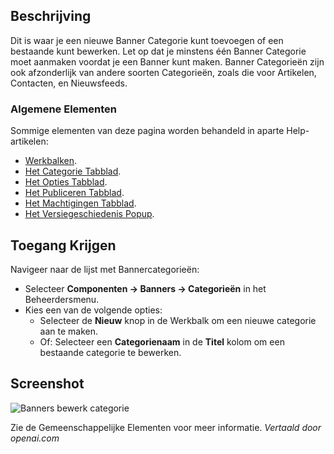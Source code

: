 <!-- Filename: Help4.x:Banners:_New_or_Edit_Category  / Display title: Banners: Categorie Bewerken -->

## Beschrijving

Dit is waar je een nieuwe Banner Categorie kunt toevoegen of een bestaande kunt bewerken.
Let op dat je minstens één Banner Categorie moet aanmaken voordat je een Banner kunt maken.
Banner Categorieën zijn ook afzonderlijk van andere soorten Categorieën, zoals die voor Artikelen, Contacten, en Nieuwsfeeds.

### Algemene Elementen

Sommige elementen van deze pagina worden behandeld in aparte Help-artikelen:

* [Werkbalken](jdocmanual?article=help/common-elements/toolbars).
* [Het Categorie Tabblad](jdocmanual?article=help/common-elements/edit-category).
* [Het Opties Tabblad](jdocmanual?article=help/common-elements/edit-category-options).
* [Het Publiceren Tabblad](jdocmanual?article=help/common-elements/edit-publishing).
* [Het Machtigingen Tabblad](jdocmanual?article=help/common-elements/edit-permissions).
* [Het Versiegeschiedenis Popup](jdocmanual?article=help/common-elements/edit-version-history).

## Toegang Krijgen

Navigeer naar de lijst met Bannercategorieën:

- Selecteer **Componenten → Banners → Categorieën** in het Beheerdersmenu.
- Kies een van de volgende opties:
  - Selecteer de **Nieuw** knop in de Werkbalk om een nieuwe categorie aan te maken.
  - Of: Selecteer een **Categorienaam** in de **Titel** kolom om een bestaande categorie te bewerken.

## Screenshot

![Banners bewerk categorie](../../../nl/images/banners/banners-edit-category-category-tab.png)

Zie de Gemeenschappelijke Elementen voor meer informatie.
*Vertaald door openai.com*

